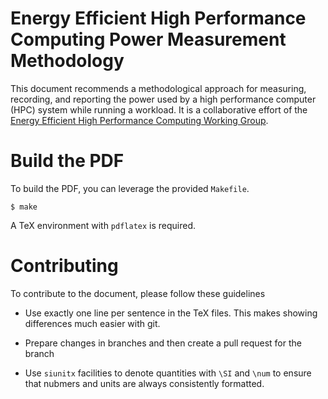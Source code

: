 # Energy Efficient High Performance Computing Power Measurement Methodology

This document recommends a methodological approach for measuring, recording, and reporting the power used by a high performance computer (HPC) system while running a workload.
It is a collaborative effort of the [Energy Efficient High Performance Computing Working Group](https://eehpcwg.llnl.gov).

# Build the PDF

To build the PDF, you can leverage the provided `Makefile`.

```
$ make
```

A TeX environment with `pdflatex` is required.

# Contributing

To contribute to the document, please follow these guidelines

- Use exactly one line per sentence in the TeX files. This makes showing differences much easier with git.

- Prepare changes in branches and then create a pull request for the branch

- Use `siunitx` facilities to denote quantities with `\SI` and `\num` to ensure that nubmers and units are always consistently formatted.
